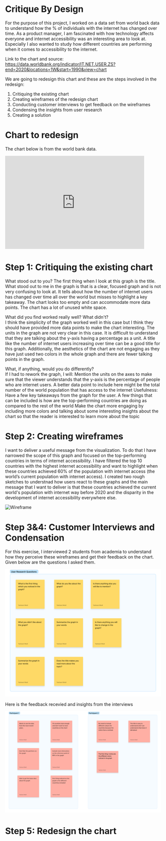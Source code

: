 # Critique By Design 
For the purpose of this project, I worked on a data set from world back data to understand how the % of individuals with the internet has changed over time. As a product manager, I am fascinated with how technology affects everyone and internet accessibility was an interesting area to look at. Especially I also wanted to study how different countries are performing when it comes to accessibility to the internet. 

Link to the chart and source: https://data.worldbank.org/indicator/IT.NET.USER.ZS?end=2020&locations=1W&start=1990&view=chart

We are going to redesign this chart and these are the steps involved in the redesign: 

1. Critiquing the existing chart 
2. Creating wireframes of the redesign chart 
3. Conducting customer interviews to get feedback on the wireframes
4. Condensing the insights from user research 
5. Creating a solution 

# Chart to redesign

The chart below is from the world bank data. 

<iframe src="https://data.worldbank.org/share/widget?end=2020&indicators=IT.NET.USER.ZS&locations=1W&start=1990&view=chart" width='450' height='300' frameBorder='0' scrolling="no" ></iframe>


# Step 1: Critiquing the existing chart 

What stood out to you? 
The first thing when I look at this graph is the title. What stood out to me in the graph is that is a clear, focused graph and is not very confusing to look at. It tells about how the number of internet users has changed over time all over the world but misses to highlight a key takeaway. The chart looks too empty and can accommodate more data points. The chart has a lot of unused white space. 

What did you find worked really well?  What didn't?  
I think the simplicity of the graph worked well in this case but I think they should have provided more data points to make the chart interesting. The units in the graph are not very clear in this case. It is difficult to understand that they are talking about the y-axis having a percentage as a unit. A title like the number of internet users increasing over time can be a good title for this graph. Additionally, the aesthetics of the chart are not engaging as they have just used two colors in the whole graph and there are fewer talking points in the graph. 

What, if anything, would you do differently?  
If I had to rework the graph, I will: 
Mention the units on the axes to make sure that the viewer understands that the y-axis is the percentage of people who are internet users. A better data point to include here might be the total number of the world population that has access to the internet 
Usefulness: Have a few key takeaways from the graph for the user. A few things that can be included is how are the top-performing countries are doing as compared to the rest of the world 
Make the chart more engaging by including more colors and talking about some interesting insights about the chart so that the reader is interested to learn more about the topic 


# Step 2: Creating wireframes

I want to deliver a useful message from the visualization. To do that I have narrowed the scope of this graph and focused on the top-performing countries in terms of internet accessibility.  I have filtered the top 10 countries with the highest internet accessibility and want to highlight when these countries achieved 60% of the population with internet access (the world’s current population with internet access). I created two rough sketches to understnad how users react to these graphs and the main message that I want to deliver is that these countries achieved the current world's population 
with internet way before 2020 and the disparity in the development of internet accessibility everywhere else.


![Wireframe](3.jpg)

# Step 3&4: Customer Interviews and Condensation
For this exercise, I interviewed 2  students from academia to understand how they perceive these wireframes and get their feedback on the chart. Given below are the questions I asked them. 

![Research Questions](Untitled.jpg)


Here is the feedback recevied and insights from the interviews

![Insights](2.jpg)


# Step 5: Redesign the chart 

<div class="flourish-embed flourish-chart" data-src="visualisation/11832100"><script src="https://public.flourish.studio/resources/embed.js"></script></div>

